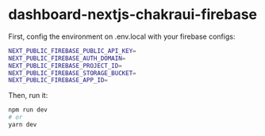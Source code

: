 # dashboard-nextjs-chakraui-firebase

First, config the environment on .env.local with your firebase configs:

```bash
NEXT_PUBLIC_FIREBASE_PUBLIC_API_KEY=
NEXT_PUBLIC_FIREBASE_AUTH_DOMAIN=
NEXT_PUBLIC_FIREBASE_PROJECT_ID=
NEXT_PUBLIC_FIREBASE_STORAGE_BUCKET=
NEXT_PUBLIC_FIREBASE_APP_ID=

```

Then, run it:
```bash
npm run dev
# or
yarn dev
```